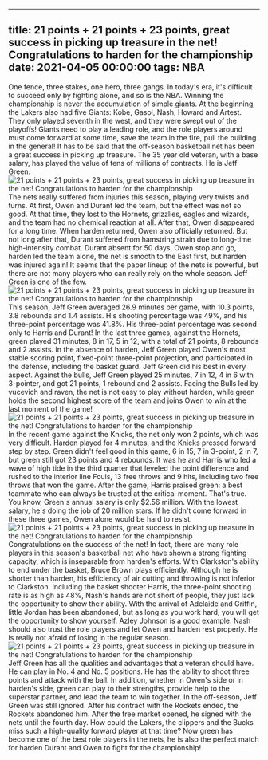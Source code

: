 
---
title: 21 points + 21 points + 23 points, great success in picking up treasure in the net! Congratulations to harden for the championship
date: 2021-04-05 00:00:00
tags:  NBA
---
One fence, three stakes, one hero, three gangs. In today's era, it's difficult to succeed only by fighting alone, and so is the NBA. Winning the championship is never the accumulation of simple giants. At the beginning, the Lakers also had five Giants: Kobe, Gasol, Nash, Howard and Artest. They only played seventh in the west, and they were swept out of the playoffs! Giants need to play a leading role, and the role players around must come forward at some time, save the team in the fire, pull the building in the general! It has to be said that the off-season basketball net has been a great success in picking up treasure. The 35 year old veteran, with a base salary, has played the value of tens of millions of contracts. He is Jeff Green.
![21 points + 21 points + 23 points, great success in picking up treasure in the net! Congratulations to harden for the championship](7e748f01-20a4-41c0-a04b-1067e3a7c849.gif)
The nets really suffered from injuries this season, playing very twists and turns. At first, Owen and Durant led the team, but the effect was not so good. At that time, they lost to the Hornets, grizzlies, eagles and wizards, and the team had no chemical reaction at all. After that, Owen disappeared for a long time. When harden returned, Owen also officially returned. But not long after that, Durant suffered from hamstring strain due to long-time high-intensity combat. Durant absent for 50 days, Owen stop and go, harden led the team alone, the net is smooth to the East first, but harden was injured again! It seems that the paper lineup of the nets is powerful, but there are not many players who can really rely on the whole season. Jeff Green is one of the few.
![21 points + 21 points + 23 points, great success in picking up treasure in the net! Congratulations to harden for the championship](e2ffb39e-2540-4721-89f2-09be6a8a65b6.gif)
This season, Jeff Green averaged 26.9 minutes per game, with 10.3 points, 3.8 rebounds and 1.4 assists. His shooting percentage was 49%, and his three-point percentage was 41.8%. His three-point percentage was second only to Harris and Durant! In the last three games, against the Hornets, green played 31 minutes, 8 in 17, 5 in 12, with a total of 21 points, 8 rebounds and 2 assists. In the absence of harden, Jeff Green played Owen's most stable scoring point, fixed-point three-point projection, and participated in the defense, including the basket guard. Jeff Green did his best in every aspect. Against the bulls, Jeff Green played 25 minutes, 7 in 12, 4 in 6 with 3-pointer, and got 21 points, 1 rebound and 2 assists. Facing the Bulls led by vucevich and raven, the net is not easy to play without harden, while green holds the second highest score of the team and joins Owen to win at the last moment of the game!
![21 points + 21 points + 23 points, great success in picking up treasure in the net! Congratulations to harden for the championship](37f305a1-3a39-4e6a-8f61-1643e2e6e29d.gif)
In the recent game against the Knicks, the net only won 2 points, which was very difficult. Harden played for 4 minutes, and the Knicks pressed forward step by step. Green didn't feel good in this game, 6 in 15, 7 in 3-point, 2 in 7, but green still got 23 points and 4 rebounds. It was he and Harris who led a wave of high tide in the third quarter that leveled the point difference and rushed to the interior line Fouls, 13 free throws and 9 hits, including two free throws that won the game. After the game, Harris praised green: a best teammate who can always be trusted at the critical moment. That's true. You know, Green's annual salary is only $2.56 million. With the lowest salary, he's doing the job of 20 million stars. If he didn't come forward in these three games, Owen alone would be hard to resist.
![21 points + 21 points + 23 points, great success in picking up treasure in the net! Congratulations to harden for the championship](e8d80fe5-6cae-4a66-8b54-861fb711e0e4.gif)
Congratulations on the success of the net! In fact, there are many role players in this season's basketball net who have shown a strong fighting capacity, which is inseparable from harden's efforts. With Clarkston's ability to end under the basket, Bruce Brown plays efficiently. Although he is shorter than harden, his efficiency of air cutting and throwing is not inferior to Clarkston. Including the basket shooter Harris, the three-point shooting rate is as high as 48%, Nash's hands are not short of people, they just lack the opportunity to show their ability. With the arrival of Adelaide and Griffin, little Jordan has been abandoned, but as long as you work hard, you will get the opportunity to show yourself. Azley Johnson is a good example. Nash should also trust the role players and let Owen and harden rest properly. He is really not afraid of losing in the regular season.
![21 points + 21 points + 23 points, great success in picking up treasure in the net! Congratulations to harden for the championship](bccbf8b5-4d72-4549-a326-083d9fcb211e.gif)
Jeff Green has all the qualities and advantages that a veteran should have. He can play in No. 4 and No. 5 positions. He has the ability to shoot three points and attack with the ball. In addition, whether in Owen's side or in harden's side, green can play to their strengths, provide help to the superstar partner, and lead the team to win together. In the off-season, Jeff Green was still ignored. After his contract with the Rockets ended, the Rockets abandoned him. After the free market opened, he signed with the nets until the fourth day. How could the Lakers, the clippers and the Bucks miss such a high-quality forward player at that time? Now green has become one of the best role players in the nets, he is also the perfect match for harden Durant and Owen to fight for the championship!